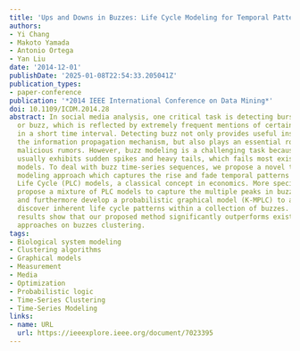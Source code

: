 ```yaml
---
title: 'Ups and Downs in Buzzes: Life Cycle Modeling for Temporal Pattern Discovery'
authors:
- Yi Chang
- Makoto Yamada
- Antonio Ortega
- Yan Liu
date: '2014-12-01'
publishDate: '2025-01-08T22:54:33.205041Z'
publication_types:
- paper-conference
publication: '*2014 IEEE International Conference on Data Mining*'
doi: 10.1109/ICDM.2014.28
abstract: In social media analysis, one critical task is detecting burst of topics
  or buzz, which is reflected by extremely frequent mentions of certain key words
  in a short time interval. Detecting buzz not only provides useful insights into
  the information propagation mechanism, but also plays an essential role in preventing
  malicious rumors. However, buzz modeling is a challenging task because a buzz time-series
  usually exhibits sudden spikes and heavy tails, which fails most existing time-series
  models. To deal with buzz time-series sequences, we propose a novel time-series
  modeling approach which captures the rise and fade temporal patterns via Product
  Life Cycle (PLC) models, a classical concept in economics. More specifically, we
  propose a mixture of PLC models to capture the multiple peaks in buzz time-series
  and furthermore develop a probabilistic graphical model (K-MPLC) to automatically
  discover inherent life cycle patterns within a collection of buzzes. Our experiment
  results show that our proposed method significantly outperforms existing state-of-the-art
  approaches on buzzes clustering.
tags:
- Biological system modeling
- Clustering algorithms
- Graphical models
- Measurement
- Media
- Optimization
- Probabilistic logic
- Time-Series Clustering
- Time-Series Modeling
links:
- name: URL
  url: https://ieeexplore.ieee.org/document/7023395
---
```

